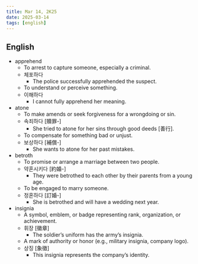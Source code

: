 ```yaml
---
title: Mar 14, 2K25
date: 2025-03-14
tags: [english]
---
```


## English

- apprehend
  - To arrest to capture someone, especially a criminal.
  - 체포하다
    - The police successfully apprehended the suspect.
  - To understand or perceive something.
  - 이해하다
    - I cannot fully apprehend her meaning.
- atone
  - To make amends or seek forgiveness for a wrongdoing or sin.
  - 속죄하다 [贖罪-]
    - She tried to atone for her sins through good deeds [善行].
  - To compensate for something bad or unjust.
  - 보상하다 [補償-]
    - She wants to atone for her past mistakes.
- betroth
  - To promise or arrange a marriage between two people.
  - 약혼시키다 [約婚-]
    - They were betrothed to each other by their parents from a young age.
  - To be engaged to marry someone.
  - 정혼하다 [訂婚-]
    - She is betrothed and will have a wedding next year.
- insignia
  - A symbol, emblem, or badge representing rank, organization, or achievement.
  - 휘장 [徽章]
    - The soldier’s uniform has the army’s insignia.
  - A mark of authority or honor (e.g., military insignia, company logo).
  - 상징 [象徵]
    - This insignia represents the company’s identity.